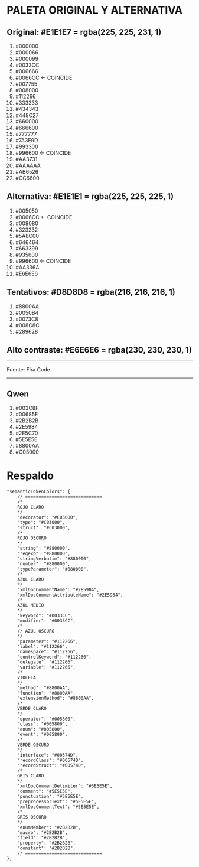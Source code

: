 # PALETA ORIGINAL Y ALTERNATIVA

## Original: #E1E1E7 = rgba(225, 225, 231, 1)

01) #000000
02) #000066
03) #000099
04) #0033CC
05) #006666
06) #0066CC <- COINCIDE
07) #007755
08) #008000
09) #112266
10) #333333
11) #434343
12) #448C27
13) #660000
14) #666600
15) #777777
16) #7A3E9D
17) #993300
18) #996600 <- COINCIDE
19) #AA3731
20) #AAAAAA
21) #AB6526
22) #CC6600

## Alternativa: #E1E1E1 = rgba(225, 225, 225, 1)

01) #005050
02) #0066CC <- COINCIDE
03) #008080
04) #323232
05) #5A8C00
06) #646464
07) #663399
08) #935600
09) #996600 <- COINCIDE
10) #AA336A
11) #E6E6E6

## Tentativos: #D8D8D8 = rgba(216, 216, 216, 1)

01) #8800AA
02) #0050B4
03) #0073C8
04) #008C8C
05) #289628

## Alto contraste: #E6E6E6 =  rgba(230, 230, 230, 1)

----------------------------------------

Fuente: Fira Code

----------------------------------------

## Qwen

01) #003C8F
02) #00685E
03) #2B2B2B
04) #2E5984
05) #2E5C70
06) #5E5E5E
07) #8800AA
08) #C03000


# Respaldo

    "semanticTokenColors": {
        // =============================
        /*
        ROJO CLARO
        */
        "decorator": "#C03000",
        "type": "#C03000",
        "struct": "#C03000",
        /*
        ROJO OSCURO
        */
        "string": "#880000",
        "regexp": "#880000",
        "stringVerbatim": "#880000",
        "number": "#880000",
        "typeParameter": "#880000",
        /*
        AZUL CLARO
        */
        "xmlDocCommentName": "#2E5984",
        "xmlDocCommentAttributeName": "#2E5984",
        /*
        AZUL MEDIO
        */
        "keyword": "#0033CC",
        "modifier": "#0033CC",
        /*
        // AZUL OSCURO
        */
        "parameter": "#112266",
        "label": "#112266",
        "namespace": "#112266",
        "controlKeyword": "#112266",
        "delegate": "#112266",
        "variable": "#112266",
        /*
        VIOLETA
        */
        "method": "#8800AA",
        "function": "#8800AA",
        "extensionMethod": "#8800AA",
        /*
        VERDE CLARO
        */
        "operator": "#005800",
        "class": "#005800",
        "enum": "#005800",
        "event": "#005800",
        /*
        VERDE OSCURO
        */
        "interface": "#00574D",
        "recordClass": "#00574D",
        "recordStruct": "#00574D",
        /*
        GRIS CLARO
        */
        "xmlDocCommentDelimiter": "#5E5E5E",
        "comment": "#5E5E5E",
        "punctuation": "#5E5E5E",
        "preprocessorText": "#5E5E5E",
        "xmlDocCommentText": "#5E5E5E",
        /*
        GRIS OSCURO
        */
        "enumMember": "#2B2B2B",
        "macro": "#2B2B2B",
        "field": "#2B2B2B",
        "property": "#2B2B2B",
        "constant": "#2B2B2B",
        // =============================
    },

